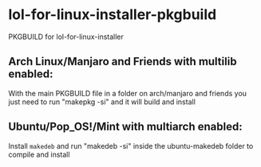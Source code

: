 # lol-for-linux-installer-pkgbuild
PKGBUILD for lol-for-linux-installer

## Arch Linux/Manjaro and Friends with multilib enabled:
With the main PKGBUILD file in a folder on arch/manjaro and friends you just need to run "makepkg -si" and it will build and install

## Ubuntu/Pop_OS!/Mint with multiarch enabled:
Install `makedeb` and run "makedeb -si" inside the ubuntu-makedeb folder to compile and install
